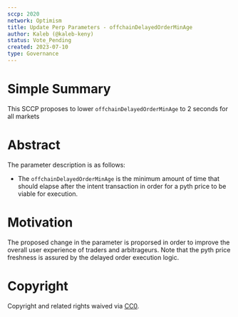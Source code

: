 ```yaml
---
sccp: 2020
network: Optimism
title: Update Perp Parameters - offchainDelayedOrderMinAge
author: Kaleb (@kaleb-keny)
status: Vote_Pending
created: 2023-07-10
type: Governance
---
```


# Simple Summary

This SCCP proposes to lower `offchainDelayedOrderMinAge` to 2 seconds for all markets

# Abstract

The parameter description is as follows:
- The `offchainDelayedOrderMinAge` is the minimum amount of time that should elapse after the intent transaction in order for a pyth price to be viable for execution.

# Motivation

The proposed change in the parameter is proporsed in order to improve the overall user experience of traders and arbitrageurs. Note that the pyth price freshness is assured by the delayed order execution logic.

# Copyright

Copyright and related rights waived via [CC0](https://creativecommons.org/publicdomain/zero/1.0/).
